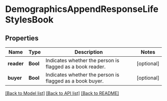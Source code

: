 # DemographicsAppendResponseLifeStylesBook

## Properties
Name | Type | Description | Notes
------------ | ------------- | ------------- | -------------
**reader** | **Bool** | Indicates whether the person is flagged as a book reader. | [optional] 
**buyer** | **Bool** | Indicates whether the person is flagged as a book buyer. | [optional] 

[[Back to Model list]](../README.md#documentation-for-models) [[Back to API list]](../README.md#documentation-for-api-endpoints) [[Back to README]](../README.md)


